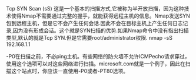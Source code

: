 
Tcp SYN Scan (sS) 这是一个基本的扫描方式,它被称为半开放扫描，因为这种技术使得Nmap不需要通过完整的握手，就能获得远程主机的信息。Nmap发送SYN包到远程主机，但是它不会产生任何会话.因此不会在目标主机上产生任何日志记录,因为没有形成会话。这个就是SYN扫描的优势.如果Nmap命令中没有指出扫描类型,默认的就是Tcp SYN.但是它需要root/administrator权限.
nmap -sS 192.168.1.1

-P0在扫描之前，不必ping主机。有些网络的防火墙不允许ICMPecho请求穿过，使用这个选项可以对这些网络进行扫描。microsoft.com就是一个例子，因此在扫描这个站点时，你应该一直使用-P0或者-PT80选项。